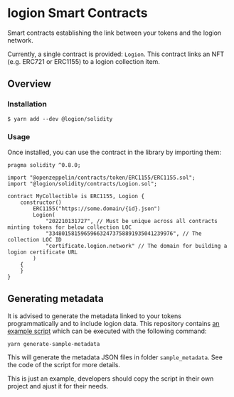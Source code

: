 # logion Smart Contracts

Smart contracts establishing the link between your tokens and the logion network.

Currently, a single contract is provided: `Logion`. This contract links an NFT (e.g. ERC721 or ERC1155)
to a logion collection item.

## Overview

### Installation

```console
$ yarn add --dev @logion/solidity
```

### Usage

Once installed, you can use the contract in the library by importing them:

```solidity
pragma solidity ^0.8.0;

import "@openzeppelin/contracts/token/ERC1155/ERC1155.sol";
import "@logion/solidity/contracts/Logion.sol";

contract MyCollectible is ERC1155, Logion {
    constructor()
        ERC1155("https://some.domain/{id}.json")
        Logion(
            "202210131727", // Must be unique across all contracts minting tokens for below collection LOC
            "334801581596596632473758891935041239976", // The collection LOC ID
            "certificate.logion.network" // The domain for building a logion certificate URL
        )
    {
    }
}
```

## Generating metadata

It is advised to generate the metadata linked to your tokens programmatically
and to include logion data. This repository contains
[an example script](https://github.com/logion-network/logion-solidity/blob/main/scripts/generate_metadata.ts)
which can be executed with the following command:

```
yarn generate-sample-metadata
```

This will generate the metadata JSON files in folder `sample_metadata`.
See the code of the script for more details.

This is just an example, developers should copy the script in their own project and
ajust it for their needs.
